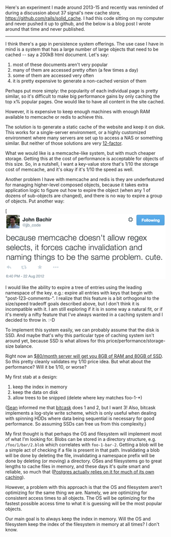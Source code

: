 Here's an experiment I made around 2013-15 and recently was reminded of during a discussion about
37 signal's new cache store, https://github.com/rails/solid_cache. I had this code sitting on my computer and never pushed it up to github, and the below is a blog post I wrote around that time and never published.

----


I think there's a gap in persistence system offerings. The use case I have in mind is a system that has a large number of large objects that need to be cached -- say a 200kB html document. Let's say:

1. most of these documents aren't very popular
2. many of them are accessed pretty often (a few times a day)
3. some of them are accessed very often
4. it is pretty expensive to generate a non-cached version of them

Perhaps put more simply: the popularity of each individual page is pretty similar, so it's difficult to make big performance gains by only caching the top x% popular pages. One would like to have all content in the site cached.

However, it is expensive to keep enough machines with enough RAM available to memcache or redis to achieve this.

The solution is to generate a static cache of the website and keep it on disk. This works for a single-server environment, or a highly customized environment where many servers are set up to access a NAS or something similar. But neither of those solutions are very [12-factor](http://12factor.net/).

What we would like is a memcache-like system, but with much cheaper storage. Getting this at the cost of performance is acceptable for objects of this size. So, in a nutshell, I want a key-value store that's 1/10 the storage cost of memcache, and it's okay if it's 1/10 the speed as well.

Another problem I have with memcache and redis is they are underfeatured for managing higher-level composed objects, because it takes extra application logic to figure out how to expire the object (when any 1 of dozens of sub-objects are changed), and there is no way to expire a group of objects. Put another way:

[![Silvrback blog image](tweet.png)

I would like the ability to expire a tree of entries using the leading namespace of the key. e.g.: expire all entries with keys that begin with "post-123-comments-". I realize that this feature is a bit orthogonal to the size/speed tradeoff goals described above, but I don't think it is incompatible with it. I am still exploring if it is in some way a natural fit, or if it's merely a nifty feature that I've always wanted in a caching system and I decided to throw in. :-D

To implement this system easily, we can probably assume that the disk is SSD. And maybe that's why this particular type of caching system isn't around yet, because SSD is what allows for this price/performance/storage-size balance.

Right now an [$80/month server will get you 8GB of RAM and 80GB of SSD](https://www.digitalocean.com/pricing/). So this pretty cleanly validates my 1/10 price idea. But what about the performance? Will it be 1/10, or worse?

My first stab at a design:

1. keep the index in memory
2. keep the data on disk
3. allow trees to be snipped (delete where key matches foo-1-*)

([Sean](https://twitter.com/seancribbs) informed me that [bitcask](http://wiki.basho.com/Bitcask.html) does 1 and 2, but I want 3! Also, bitcask implements a log-style write scheme, which is only useful when dealing with spinning HDDs where data being sequential is necessary for good performance. So assuming SSDs can free us from this complexity.)


My first thought is that perhaps the OS and filesystem will implement most of what I'm looking for. Blobs can be stored in a directory structure, e.g.  `/foo/1/bar/2.blob` which correlates with `foo-1-bar-2`. Getting a blob will be a simple act of checking if a file is present in that path. Invalidating a blob will be done by deleting the file, invalidating a namespace prefix will be done by deleting (or moving) a directory. OSes and filesystems go to great lengths to cache files in memory, and these days it's quite smart and reliable, so much that ([Postgres actually relies on it for much of its own caching](https://devcenter.heroku.com/articles/understanding-postgres-data-caching#how-does-postgresql-cache-data)).

However, a problem with this approach is that the OS and filesystem aren't optimizing for the same thing we are. Namely, we are optimizing for consistent access times to all objects. The OS will be optimizing for the fastest possible access time to what it is guessing will be the most popular objects.

Our main goal is to always keep the index in memory. Will the OS and filesystem keep the index of the filesystem in memory at all times? I don't know.

